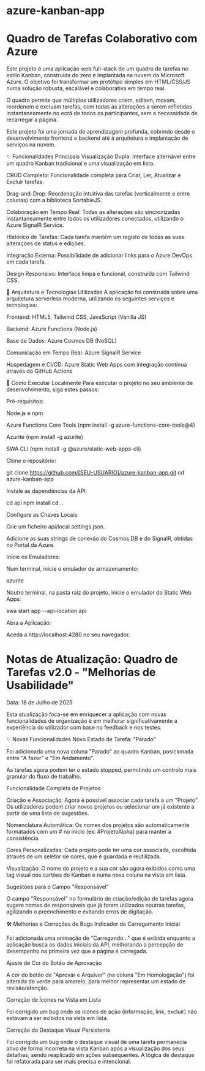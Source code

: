 # azure-kanban-app
# Quadro de Tarefas Colaborativo com Azure
Este projeto é uma aplicação web full-stack de um quadro de tarefas no estilo Kanban, construída do zero e implantada na nuvem da Microsoft Azure. O objetivo foi transformar um protótipo simples em HTML/CSS/JS numa solução robusta, escalável e colaborativa em tempo real.

O quadro permite que múltiplos utilizadores criem, editem, movam, reordenem e excluam tarefas, com todas as alterações a serem refletidas instantaneamente no ecrã de todos os participantes, sem a necessidade de recarregar a página.

Este projeto foi uma jornada de aprendizagem profunda, cobrindo desde o desenvolvimento frontend e backend até à arquitetura e implantação de serviços na nuvem.

✨ Funcionalidades Principais
Visualização Dupla: Interface alternável entre um quadro Kanban tradicional e uma visualização em lista.

CRUD Completo: Funcionalidade completa para Criar, Ler, Atualizar e Excluir tarefas.

Drag-and-Drop: Reordenação intuitiva das tarefas (verticalmente e entre colunas) com a biblioteca SortableJS.

Colaboração em Tempo Real: Todas as alterações são sincronizadas instantaneamente entre todos os utilizadores conectados, utilizando o Azure SignalR Service.

Histórico de Tarefas: Cada tarefa mantém um registo de todas as suas alterações de status e edições.

Integração Externa: Possibilidade de adicionar links para o Azure DevOps em cada tarefa.

Design Responsivo: Interface limpa e funcional, construída com Tailwind CSS.

🚀 Arquitetura e Tecnologias Utilizadas
A aplicação foi construída sobre uma arquitetura serverless moderna, utilizando os seguintes serviços e tecnologias:

Frontend: HTML5, Tailwind CSS, JavaScript (Vanilla JS)

Backend: Azure Functions (Node.js)

Base de Dados: Azure Cosmos DB (NoSQL)

Comunicação em Tempo Real: Azure SignalR Service

Hospedagem e CI/CD: Azure Static Web Apps com integração contínua através do GitHub Actions

🔧 Como Executar Localmente
Para executar o projeto no seu ambiente de desenvolvimento, siga estes passos:

Pré-requisitos:

Node.js e npm

Azure Functions Core Tools (npm install -g azure-functions-core-tools@4)

Azurite (npm install -g azurite)

SWA CLI (npm install -g @azure/static-web-apps-cli)

Clone o repositório:

git clone https://github.com/[SEU-USUARIO]/azure-kanban-app.git
cd azure-kanban-app

Instale as dependências da API:

cd api
npm install
cd ..

Configure as Chaves Locais:

Crie um ficheiro api/local.settings.json.

Adicione as suas strings de conexão do Cosmos DB e do SignalR, obtidas no Portal da Azure.

Inicie os Emuladores:

Num terminal, inicie o emulador de armazenamento:

azurite

Noutro terminal, na pasta raiz do projeto, inicie o emulador do Static Web Apps:

swa start app --api-location api

Abra a Aplicação:

Aceda a http://localhost:4280 no seu navegador.




# Notas de Atualização: Quadro de Tarefas v2.0 - "Melhorias de Usabilidade"
Data: 18 de Julho de 2025

Esta atualização foca-se em enriquecer a aplicação com novas funcionalidades de organização e em melhorar significativamente a experiência do utilizador com base no feedback e nos testes.

✨ Novas Funcionalidades
Novo Estado de Tarefa: "Parado"

Foi adicionada uma nova coluna "Parado" ao quadro Kanban, posicionada entre "A fazer" e "Em Andamento".

As tarefas agora podem ter o estado stopped, permitindo um controlo mais granular do fluxo de trabalho.

Funcionalidade Completa de Projetos

Criação e Associação: Agora é possível associar cada tarefa a um "Projeto". Os utilizadores podem criar novos projetos ou selecionar um já existente a partir de uma lista de sugestões.

Nomenclatura Automática: Os nomes dos projetos são automaticamente formatados com um # no início (ex: #ProjetoAlpha) para manter a consistência.

Cores Personalizadas: Cada projeto pode ter uma cor associada, escolhida através de um seletor de cores, que é guardada e reutilizada.

Visualização: O nome do projeto e a sua cor são agora exibidos como uma tag visual nos cartões do Kanban e numa nova coluna na vista em lista.

Sugestões para o Campo "Responsável"

O campo "Responsável" no formulário de criação/edição de tarefas agora sugere nomes de responsáveis que já foram utilizados noutras tarefas, agilizando o preenchimento e evitando erros de digitação.

🛠️ Melhorias e Correções de Bugs
Indicador de Carregamento Inicial

Foi adicionada uma animação de "Carregando..." que é exibida enquanto a aplicação busca os dados iniciais da API, melhorando a percepção de desempenho na primeira vez que a página é carregada.

Ajuste de Cor do Botão de Aprovação

A cor do botão de "Aprovar e Arquivar" (na coluna "Em Homologação") foi alterada de verde para amarelo, para melhor representar um estado de revisão/atenção.

Correção de Ícones na Vista em Lista

Foi corrigido um bug onde os ícones de ação (informação, link, excluir) não estavam a ser exibidos na vista em lista.

Correção do Destaque Visual Persistente

Foi corrigido um bug onde o destaque visual de uma tarefa permanecia ativo de forma incorreta na vista Kanban após a visualização dos seus detalhes, sendo reaplicado em ações subsequentes. A lógica de destaque foi refatorada para ser mais precisa e intencional.

